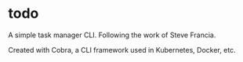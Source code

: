 # todo

A simple task manager CLI. Following the work of Steve Francia.

Created with Cobra, a CLI framework used in Kubernetes, Docker, etc.